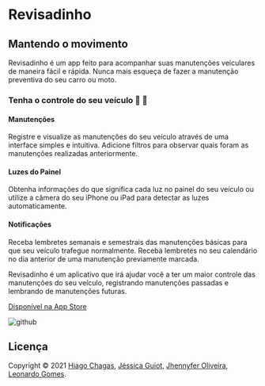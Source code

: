 # Revisadinho
## Mantendo o movimento

Revisadinho é um app feito para acompanhar suas manutenções veiculares de maneira fácil e rápida. Nunca mais esqueça de fazer a manutenção preventiva do seu carro ou moto.

### Tenha o controle do seu veículo  🚗 🛵
#### Manutenções
Registre e visualize as manutenções do seu veículo através de uma interface simples e intuitiva. Adicione filtros para observar quais foram as manutenções realizadas anteriormente.

#### Luzes do Painel
Obtenha informações do que significa cada luz no painel do seu veículo ou utilize a câmera do seu iPhone ou iPad para detectar as luzes automaticamente.

#### Notificações
Receba lembretes semanais e semestrais das manutenções básicas para que seu veículo trafegue normalmente. Receba lembretes no seu calendário no dia anterior de uma manutenção previamente marcada.

Revisadinho é um aplicativo que irá ajudar você a ter um maior controle das manutenções do seu veículo, registrando manutenções passadas e lembrando de manutenções futuras.

[Disponível na App Store](https://apple.co/3F3cuPZ)

![github](https://user-images.githubusercontent.com/52433246/135288919-8a7251f0-2850-4c34-9e0b-2bb0445b0899.png)

## Licença
Copyright © 2021 [Hiago Chagas](https://github.com/hiagochagas), [Jéssica Guiot](https://github.com/jessicaguiot), [Jhennyfer Oliveira](https://github.com/jhennyferOliveira), [Leonardo Gomes](https://github.com/leonardo252).
